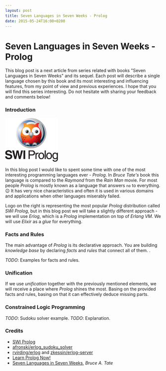 ```yaml
---
layout: post
title: Seven Languages in Seven Weeks - Prolog
date: 2015-05-24T16:00+0200
---
```


# Seven Languages in Seven Weeks - Prolog

<quote class="disclaimer">This blog post is a next article from series related with books "Seven Languages in Seven Weeks" and its sequel. Each post will describe a single language chosen by this book and its most interesting and influencing features, from my point of view and previous experiences. I hope that you will find this series interesting. Do not hesitate with sharing your feedback and comments below!</quote>

### Introduction

<img class="right prolog-logo" alt="SWI Prolog Logo" src="/assets/SWIPrologLogo.png" />

In this blog post I would like to spent some time with one of the most interesting programming languages ever - *Prolog*. In *Bruce Tate's* book this language is compared to the *Raymond* from the *Rain Man* movie. For most people *Prolog* is mostly known as a language that answers `no` to everything. :wink: It has very nice characteristics and often it is used in various domains and applications when other languages miserably failed.

Logo on the right is representing the most popular *Prolog* distribution called *SWI Prolog*, but in this blog post we will take a slightly different approach - we will use *Erlog*, which is a *Prolog* implementation on top of *Erlang VM*. We will use *Elixir* as a *glue* for everything.


### Facts and Rules

The main advantage of *Prolog* is its declarative approach. You are building *knowledge base* by declaring *facts* and *rules* that connect all of them. .

*TODO*: Examples for facts and rules.

### Unification

If we use *unification* together with the previously mentioned elements, we will receive a place where *Prolog* shines the most. Basing on the provided facts and rules, basing on that it can effectively deduce missing parts.

### Constrained Logic Programming

*TODO*: Sudoku solver example.
*TODO*: Explanation.

### Credits

- [SWI Prolog](http://www.swi-prolog.org/)
- [afronski/erlog_sudoku_solver](https://github.com/afronski/erlog_sudoku_solver)
- [rvirding/erlog](https://github.com/rvirding/erlog) and [zkessin/erlog-server](https://github.com/zkessin/erlog-server)
- [Learn Prolog Now!](http://www.learnprolognow.org)
- [Seven Languages in Seven Weeks](https://pragprog.com/book/btlang/seven-languages-in-seven-weeks), *Bruce A. Tate*
